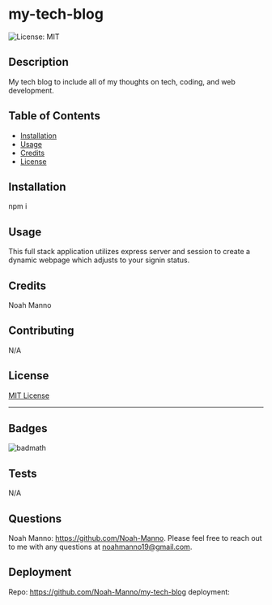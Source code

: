 # my-tech-blog

  ![License: MIT](https://img.shields.io/badge/License-MIT-yellow.svg)

## Description

My tech blog to include all of my thoughts on tech, coding, and web development. 

## Table of Contents

- [Installation](#installation)
- [Usage](#usage)
- [Credits](#credits)
- [License](#license)

## Installation

npm i

## Usage

This full stack application utilizes express server and session to create a dynamic webpage which adjusts to your signin status.

## Credits

Noah Manno

## Contributing

N/A

## License

[MIT License](https://opensource.org/license/MIT)

---

## Badges

![badmath](https://img.shields.io/github/languages/top/lernantino/badmath)

## Tests

N/A


## Questions 

Noah Manno: https://github.com/Noah-Manno. Please feel free to reach out to me with any questions at noahmanno19@gmail.com.

## Deployment

Repo: https://github.com/Noah-Manno/my-tech-blog
deployment: 